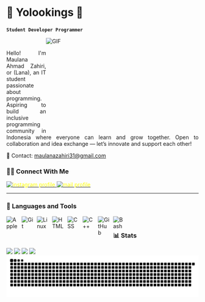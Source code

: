 # 👑 Yolookings 👑

**`Student Developer Programmer`**

<img align="right" width="400" height="250" alt="GIF" src="https://media.giphy.com/media/v1.Y2lkPTc5MGI3NjExaHJjc2czaWRyMTFuY3NiZDN0emRxbjU4OXh1Njd2cWNneng5NGo3bCZlcD12MV9naWZzX3NlYXJjaCZjdD1n/B1CrvUCoMxhy8/giphy.gif"><br>
<p style="text-align: justify;">
  Hello! I'm Maulana Ahmad Zahiri, or (Lana), an IT student passionate about programming. Aspiring to build an inclusive programming community in Indonesia where everyone can learn and grow together. Open to collaboration and idea exchange — let’s innovate and support each other!
</p>

📩 Contact: maulanazahiri31@gmail.com


### 🤝🏻 Connect With Me

<p align="left">
   <a href="https://www.instagram.com/maulanazahiri/?next=%2F&hl=id"><img alt="instagram profile" title="Follow my instagram" src="https://img.shields.io/badge/-@maulanazahiri-E4405F?style=flat&logo=Instagram&logocolor=%23E05D44&label=Follow!&logo=video&logoColor=white&style=for-the-badge&labelColor=DAA520" style="color: yellow;"/> </a> 
   <a href="https://gmail.com/maulanazahiri31@gmail.com/?next=%2F&hl=id"><img alt="mail profile" title="send your text" src="https://img.shields.io/badge/-maulanazahiri31@gmail.com-D14836?style=flat&logo=Gmail&logoColor=white" style="color: yellow;"/> </a> 
   
</p>


---


### 🧰 Languages and Tools

<img align="left" alt="Apple" width="30px" style="padding-right:10px;" src="https://cdn.jsdelivr.net/gh/devicons/devicon/icons/apple/apple-original.svg" />
<img align="left" alt="Git" width="30px" style="padding-right:10px;" src="https://cdn.jsdelivr.net/gh/devicons/devicon/icons/git/git-original.svg" />
<img align="left" alt="Linux" width="30px" style="padding-right:10px;" src="https://cdn.jsdelivr.net/gh/devicons/devicon/icons/linux/linux-original.svg" />
<img align="left" alt="HTML" width="30px" style="padding-right:10px;" src="https://cdn.jsdelivr.net/gh/devicons/devicon/icons/html5/html5-plain.svg" />
<img align="left" alt="CSS" width="30px" style="padding-right:10px;" src="https://cdn.jsdelivr.net/gh/devicons/devicon/icons/css3/css3-plain.svg" />
<img align="left" alt="C++" width="30px" style="padding-right:10px;" src="https://cdn.jsdelivr.net/gh/devicons/devicon/icons/cplusplus/cplusplus-line.svg" />
<img align="left" alt="GitHub" width="30px" style="padding-right:10px;" src="https://cdn.jsdelivr.net/gh/devicons/devicon/icons/github/github-original.svg" />
<img align="left" alt="Bash" width="30px" style="padding-right:10px;" src="https://cdn.jsdelivr.net/gh/devicons/devicon/icons/bash/bash-original.svg" />
<br />


### 📊 Stats

<div>
  <img width="385px" src="https://github-readme-mwendwa.vercel.app/api/top-langs/?username=yolookings&layout=compact&count_private=true&theme=tokyonight&title_color=00b3ff" />
  <img width="440px" src="https://github-readme-stats.vercel.app/api?username=yolookings&show_icons=true&theme=tokyonight">
  <img width="385px" src="https://github-readme-activity-graph.vercel.app/graph?username=yolookings&theme=github">
   <img width="440px" src="https://nirzak-streak-stats.vercel.app/?user=yolookings&theme=tokyonight"/>
</div>

<picture>
  <source media="(prefers-color-scheme: dark)" srcset="https://raw.githubusercontent.com/yolookings/yolookings/output/github-contribution-grid-snake-dark.svg">
  <source media="(prefers-color-scheme: light)" srcset="https://raw.githubusercontent.com/yolookings/yolookings/output/github-contribution-grid-snake.svg">
  <img alt="github contribution grid snake animation" src="https://raw.githubusercontent.com/yolookings/yolookings/output/github-contribution-grid-snake.svg">
</picture>

